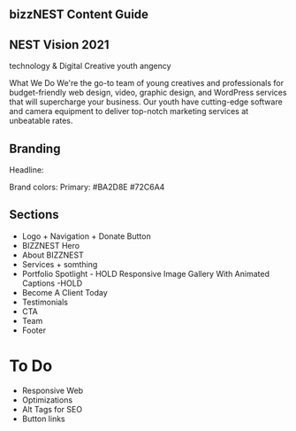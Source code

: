 ## bizzNEST Content Guide

## NEST Vision 2021

technology & Digital Creative youth angency

What We Do
We're the go-to team of young creatives and professionals for budget-friendly web design, video, graphic design, and WordPress services that will supercharge your business. Our youth have cutting-edge software and camera equipment to deliver top-notch marketing services at unbeatable rates.

## Branding

Headline:

Brand colors:
Primary: #BA2D8E #72C6A4

## Sections

- Logo + Navigation + Donate Button
- BIZZNEST Hero
- About BIZZNEST
- Services + somthing
- Portfolio Spotlight - HOLD
  Responsive Image Gallery With Animated Captions -HOLD
- Become A Client Today
- Testimonials
- CTA
- Team
- Footer

# To Do

- Responsive Web
- Optimizations
- Alt Tags for SEO
- Button links
